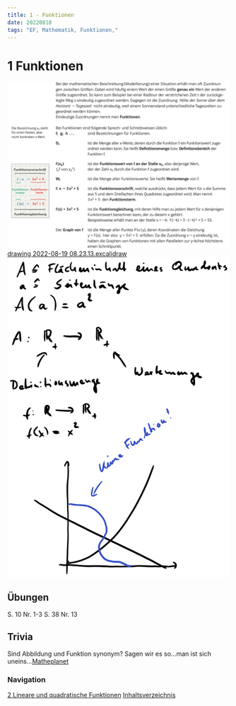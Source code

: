 ```yaml
---
title: 1 - Funktionen
date: 20220818
tags: "EF, Mathematik, Funktionen,"
---
```


# 1 Funktionen

![Pasted image 20220818224706.png](assets/Pasted%20image%2020220818224706.png)
[drawing 2022-08-19 08.23.13.excalidraw](assets/drawing%202022-08-19%2008.23.13.excalidraw.md)
![drawing 2022-08-19 08.23.13.excalidraw.svg](assets/drawing%202022-08-19%2008.23.13.excalidraw.svg)

## Übungen

S. 10 Nr. 1-3
S. 38 Nr. 13

## Trivia

Sind Abbildung und Funktion synonym? Sagen wir es so...man ist sich uneins...[Matheplanet](https://www.matheplanet.com/default3.html?call=viewtopic.php?topic=42968&ref=https%3A%2F%2Fwww.google.com%2F)

### Navigation

[2 Lineare und quadratische Funktionen](M-EF-lineare_und_quadr_fktn.md)
[Inhaltsverzeichnis](M-EF-GK1-2223.md)
